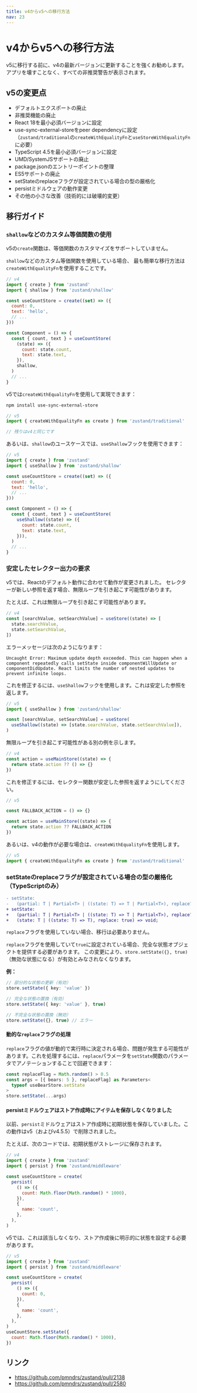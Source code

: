 ```yaml
---
title: v4からv5への移行方法
nav: 23
---
```


# v4からv5への移行方法

v5に移行する前に、v4の最新バージョンに更新することを強くお勧めします。アプリを壊すことなく、すべての非推奨警告が表示されます。

## v5の変更点

- デフォルトエクスポートの廃止
- 非推奨機能の廃止
- React 18を最小必須バージョンに設定
- use-sync-external-storeをpeer dependencyに設定（`zustand/traditional`の`createWithEqualityFn`と`useStoreWithEqualityFn`に必要）
- TypeScript 4.5を最小必須バージョンに設定
- UMD/SystemJSサポートの廃止
- package.jsonのエントリーポイントの整理
- ES5サポートの廃止
- setStateのreplaceフラグが設定されている場合の型の厳格化
- persistミドルウェアの動作変更
- その他の小さな改善（技術的には破壊的変更）

## 移行ガイド

### `shallow`などのカスタム等価関数の使用

v5の`create`関数は、等価関数のカスタマイズをサポートしていません。

`shallow`などのカスタム等価関数を使用している場合、
最も簡単な移行方法は`createWithEqualityFn`を使用することです。

```js
// v4
import { create } from 'zustand'
import { shallow } from 'zustand/shallow'

const useCountStore = create((set) => ({
  count: 0,
  text: 'hello',
  // ...
}))

const Component = () => {
  const { count, text } = useCountStore(
    (state) => ({
      count: state.count,
      text: state.text,
    }),
    shallow,
  )
  // ...
}
```

v5では`createWithEqualityFn`を使用して実現できます：

```bash
npm install use-sync-external-store
```

```js
// v5
import { createWithEqualityFn as create } from 'zustand/traditional'

// 残りはv4と同じです
```

あるいは、`shallow`のユースケースでは、`useShallow`フックを使用できます：

```js
// v5
import { create } from 'zustand'
import { useShallow } from 'zustand/shallow'

const useCountStore = create((set) => ({
  count: 0,
  text: 'hello',
  // ...
}))

const Component = () => {
  const { count, text } = useCountStore(
    useShallow((state) => ({
      count: state.count,
      text: state.text,
    })),
  )
  // ...
}
```

### 安定したセレクター出力の要求

v5では、Reactのデフォルト動作に合わせて動作が変更されました。
セレクターが新しい参照を返す場合、無限ループを引き起こす可能性があります。

たとえば、これは無限ループを引き起こす可能性があります。

```js
// v4
const [searchValue, setSearchValue] = useStore((state) => [
  state.searchValue,
  state.setSearchValue,
])
```

エラーメッセージは次のようになります：

```plaintext
Uncaught Error: Maximum update depth exceeded. This can happen when a component repeatedly calls setState inside componentWillUpdate or componentDidUpdate. React limits the number of nested updates to prevent infinite loops.
```

これを修正するには、`useShallow`フックを使用します。これは安定した参照を返します。

```js
// v5
import { useShallow } from 'zustand/shallow'

const [searchValue, setSearchValue] = useStore(
  useShallow((state) => [state.searchValue, state.setSearchValue]),
)
```

無限ループを引き起こす可能性がある別の例を示します。

```js
// v4
const action = useMainStore((state) => {
  return state.action ?? () => {}
})
```

これを修正するには、セレクター関数が安定した参照を返すようにしてください。

```js
// v5

const FALLBACK_ACTION = () => {}

const action = useMainStore((state) => {
  return state.action ?? FALLBACK_ACTION
})
```

あるいは、v4の動作が必要な場合は、`createWithEqualityFn`を使用します。

```js
// v5
import { createWithEqualityFn as create } from 'zustand/traditional'
```

### setStateのreplaceフラグが設定されている場合の型の厳格化（TypeScriptのみ）

```diff
- setState:
-   (partial: T | Partial<T> | ((state: T) => T | Partial<T>), replace?: boolean | undefined) => void;
+ setState:
+   (partial: T | Partial<T> | ((state: T) => T | Partial<T>), replace?: false) => void;
+   (state: T | ((state: T) => T), replace: true) => void;
```

`replace`フラグを使用していない場合、移行は必要ありません。

`replace`フラグを使用していて`true`に設定されている場合、完全な状態オブジェクトを提供する必要があります。
この変更により、`store.setState({}, true)`（無効な状態になる）が有効とみなされなくなります。

**例：**

```ts
// 部分的な状態の更新（有効）
store.setState({ key: 'value' })

// 完全な状態の置換（有効）
store.setState({ key: 'value' }, true)

// 不完全な状態の置換（無効）
store.setState({}, true) // エラー
```

#### 動的な`replace`フラグの処理

`replace`フラグの値が動的で実行時に決定される場合、問題が発生する可能性があります。これを処理するには、`replace`パラメータを`setState`関数のパラメータでアノテーションすることで回避できます：

```ts
const replaceFlag = Math.random() > 0.5
const args = [{ bears: 5 }, replaceFlag] as Parameters<
  typeof useBearStore.setState
>
store.setState(...args)
```

#### persistミドルウェアはストア作成時にアイテムを保存しなくなりました

以前、`persist`ミドルウェアはストア作成時に初期状態を保存していました。この動作はv5（およびv4.5.5）で削除されました。

たとえば、次のコードでは、初期状態がストレージに保存されます。

```js
// v4
import { create } from 'zustand'
import { persist } from 'zustand/middleware'

const useCountStore = create(
  persist(
    () => ({
      count: Math.floor(Math.random() * 1000),
    }),
    {
      name: 'count',
    },
  ),
)
```

v5では、これは該当しなくなり、ストア作成後に明示的に状態を設定する必要があります。

```js
// v5
import { create } from 'zustand'
import { persist } from 'zustand/middleware'

const useCountStore = create(
  persist(
    () => ({
      count: 0,
    }),
    {
      name: 'count',
    },
  ),
)
useCountStore.setState({
  count: Math.floor(Math.random() * 1000),
})
```

## リンク

- https://github.com/pmndrs/zustand/pull/2138
- https://github.com/pmndrs/zustand/pull/2580
